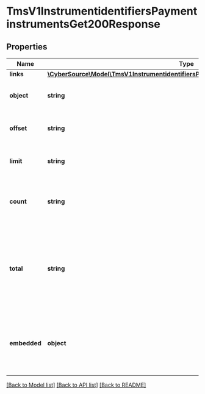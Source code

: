 # TmsV1InstrumentidentifiersPaymentinstrumentsGet200Response

## Properties
Name | Type | Description | Notes
------------ | ------------- | ------------- | -------------
**links** | [**\CyberSource\Model\TmsV1InstrumentidentifiersPaymentinstrumentsGet200ResponseLinks**](TmsV1InstrumentidentifiersPaymentinstrumentsGet200ResponseLinks.md) |  | [optional] 
**object** | **string** | Shows the response is a collection of objects. | [optional] 
**offset** | **string** | The offset parameter supplied in the request. | [optional] 
**limit** | **string** | The limit parameter supplied in the request. | [optional] 
**count** | **string** | The number of Payment Instruments returned in the array. | [optional] 
**total** | **string** | The total number of Payment Instruments associated with the Instrument Identifier in the zero-based dataset. | [optional] 
**embedded** | **object** | Array of Payment Instruments returned for the supplied Instrument Identifier. | [optional] 

[[Back to Model list]](../README.md#documentation-for-models) [[Back to API list]](../README.md#documentation-for-api-endpoints) [[Back to README]](../README.md)


